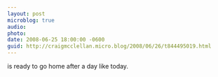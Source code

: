 ```yaml
---
layout: post
microblog: true
audio: 
photo: 
date: 2008-06-25 18:00:00 -0600
guid: http://craigmcclellan.micro.blog/2008/06/26/t844495019.html
---
```

is ready to go home after a day like today.
